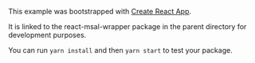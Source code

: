 This example was bootstrapped with [Create React App](https://github.com/facebook/create-react-app).

It is linked to the react-msal-wrapper package in the parent directory for development purposes.

You can run `yarn install` and then `yarn start` to test your package.
